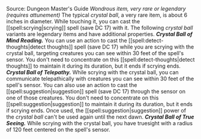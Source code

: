 Source: Dungeon Master's Guide
*Wondrous item, very rare or legendary (requires attunement)*
The typical *crystal ball*, a very rare item, is about 6 inches in diameter. While touching it, you can cast the [[spell:scrying|scrying]] spell (save DC 17) with it.
The following *crystal ball* variants are legendary items and have additional properties.
***Crystal Ball of Mind Reading.*** You can use an action to cast the [[spell:detect-thoughts|detect thoughts]] spell (save DC 17) while you are scrying with the crystal ball, targeting creatures you can see within 30 feet of the spell's sensor. You don't need to concentrate on this [[spell:detect-thoughts|detect thoughts]] to maintain it during its duration, but it ends if scrying ends.
***Crystal Ball of Telepathy.*** While scrying with the crystal ball, you can communicate telepathically with creatures you can see within 30 feet of the spell's sensor. You can also use an action to cast the [[spell:suggestion|suggestion]] spell (save DC 17) through the sensor on one of those creatures. You don't need to concentrate on this [[spell:suggestion|suggestion]] to maintain it during its duration, but it ends if scrying ends. Once used, the [[spell:suggestion|suggestion]] power of the *crystal ball* can't be used again until the next dawn.
***Crystal Ball of True Seeing.*** While scrying with the crystal ball, you have truesight with a radius of 120 feet centered on the spell's sensor.
